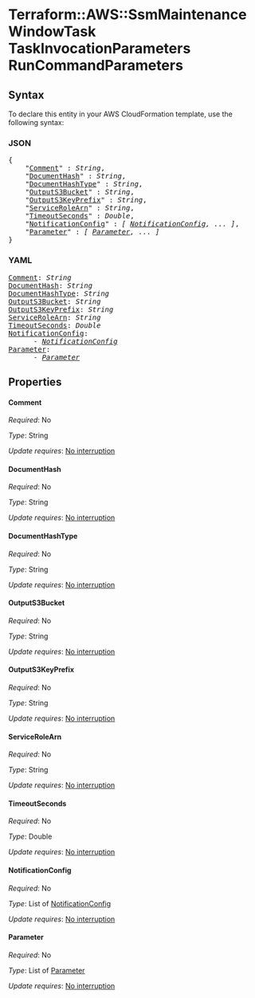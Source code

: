 # Terraform::AWS::SsmMaintenanceWindowTask TaskInvocationParameters RunCommandParameters

## Syntax

To declare this entity in your AWS CloudFormation template, use the following syntax:

### JSON

<pre>
{
    "<a href="#comment" title="Comment">Comment</a>" : <i>String</i>,
    "<a href="#documenthash" title="DocumentHash">DocumentHash</a>" : <i>String</i>,
    "<a href="#documenthashtype" title="DocumentHashType">DocumentHashType</a>" : <i>String</i>,
    "<a href="#outputs3bucket" title="OutputS3Bucket">OutputS3Bucket</a>" : <i>String</i>,
    "<a href="#outputs3keyprefix" title="OutputS3KeyPrefix">OutputS3KeyPrefix</a>" : <i>String</i>,
    "<a href="#servicerolearn" title="ServiceRoleArn">ServiceRoleArn</a>" : <i>String</i>,
    "<a href="#timeoutseconds" title="TimeoutSeconds">TimeoutSeconds</a>" : <i>Double</i>,
    "<a href="#notificationconfig" title="NotificationConfig">NotificationConfig</a>" : <i>[ <a href="taskinvocationparameters-runcommandparameters-notificationconfig.md">NotificationConfig</a>, ... ]</i>,
    "<a href="#parameter" title="Parameter">Parameter</a>" : <i>[ <a href="taskinvocationparameters-runcommandparameters-parameter.md">Parameter</a>, ... ]</i>
}
</pre>

### YAML

<pre>
<a href="#comment" title="Comment">Comment</a>: <i>String</i>
<a href="#documenthash" title="DocumentHash">DocumentHash</a>: <i>String</i>
<a href="#documenthashtype" title="DocumentHashType">DocumentHashType</a>: <i>String</i>
<a href="#outputs3bucket" title="OutputS3Bucket">OutputS3Bucket</a>: <i>String</i>
<a href="#outputs3keyprefix" title="OutputS3KeyPrefix">OutputS3KeyPrefix</a>: <i>String</i>
<a href="#servicerolearn" title="ServiceRoleArn">ServiceRoleArn</a>: <i>String</i>
<a href="#timeoutseconds" title="TimeoutSeconds">TimeoutSeconds</a>: <i>Double</i>
<a href="#notificationconfig" title="NotificationConfig">NotificationConfig</a>: <i>
      - <a href="taskinvocationparameters-runcommandparameters-notificationconfig.md">NotificationConfig</a></i>
<a href="#parameter" title="Parameter">Parameter</a>: <i>
      - <a href="taskinvocationparameters-runcommandparameters-parameter.md">Parameter</a></i>
</pre>

## Properties

#### Comment

_Required_: No

_Type_: String

_Update requires_: [No interruption](https://docs.aws.amazon.com/AWSCloudFormation/latest/UserGuide/using-cfn-updating-stacks-update-behaviors.html#update-no-interrupt)

#### DocumentHash

_Required_: No

_Type_: String

_Update requires_: [No interruption](https://docs.aws.amazon.com/AWSCloudFormation/latest/UserGuide/using-cfn-updating-stacks-update-behaviors.html#update-no-interrupt)

#### DocumentHashType

_Required_: No

_Type_: String

_Update requires_: [No interruption](https://docs.aws.amazon.com/AWSCloudFormation/latest/UserGuide/using-cfn-updating-stacks-update-behaviors.html#update-no-interrupt)

#### OutputS3Bucket

_Required_: No

_Type_: String

_Update requires_: [No interruption](https://docs.aws.amazon.com/AWSCloudFormation/latest/UserGuide/using-cfn-updating-stacks-update-behaviors.html#update-no-interrupt)

#### OutputS3KeyPrefix

_Required_: No

_Type_: String

_Update requires_: [No interruption](https://docs.aws.amazon.com/AWSCloudFormation/latest/UserGuide/using-cfn-updating-stacks-update-behaviors.html#update-no-interrupt)

#### ServiceRoleArn

_Required_: No

_Type_: String

_Update requires_: [No interruption](https://docs.aws.amazon.com/AWSCloudFormation/latest/UserGuide/using-cfn-updating-stacks-update-behaviors.html#update-no-interrupt)

#### TimeoutSeconds

_Required_: No

_Type_: Double

_Update requires_: [No interruption](https://docs.aws.amazon.com/AWSCloudFormation/latest/UserGuide/using-cfn-updating-stacks-update-behaviors.html#update-no-interrupt)

#### NotificationConfig

_Required_: No

_Type_: List of <a href="taskinvocationparameters-runcommandparameters-notificationconfig.md">NotificationConfig</a>

_Update requires_: [No interruption](https://docs.aws.amazon.com/AWSCloudFormation/latest/UserGuide/using-cfn-updating-stacks-update-behaviors.html#update-no-interrupt)

#### Parameter

_Required_: No

_Type_: List of <a href="taskinvocationparameters-runcommandparameters-parameter.md">Parameter</a>

_Update requires_: [No interruption](https://docs.aws.amazon.com/AWSCloudFormation/latest/UserGuide/using-cfn-updating-stacks-update-behaviors.html#update-no-interrupt)

